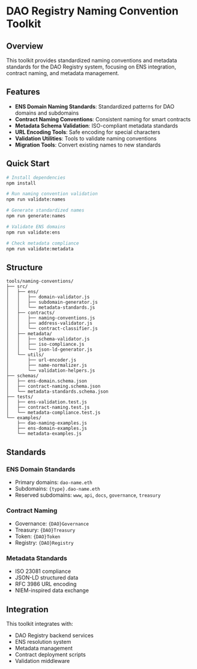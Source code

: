 # DAO Registry Naming Convention Toolkit

## Overview

This toolkit provides standardized naming conventions and metadata standards for the DAO Registry system, focusing on ENS integration, contract naming, and metadata management.

## Features

- **ENS Domain Naming Standards**: Standardized patterns for DAO domains and subdomains
- **Contract Naming Conventions**: Consistent naming for smart contracts
- **Metadata Schema Validation**: ISO-compliant metadata standards
- **URL Encoding Tools**: Safe encoding for special characters
- **Validation Utilities**: Tools to validate naming conventions
- **Migration Tools**: Convert existing names to new standards

## Quick Start

```bash
# Install dependencies
npm install

# Run naming convention validation
npm run validate:names

# Generate standardized names
npm run generate:names

# Validate ENS domains
npm run validate:ens

# Check metadata compliance
npm run validate:metadata
```

## Structure

```
tools/naming-conventions/
├── src/
│   ├── ens/
│   │   ├── domain-validator.js
│   │   ├── subdomain-generator.js
│   │   └── metadata-standards.js
│   ├── contracts/
│   │   ├── naming-conventions.js
│   │   ├── address-validator.js
│   │   └── contract-classifier.js
│   ├── metadata/
│   │   ├── schema-validator.js
│   │   ├── iso-compliance.js
│   │   └── json-ld-generator.js
│   └── utils/
│       ├── url-encoder.js
│       ├── name-normalizer.js
│       └── validation-helpers.js
├── schemas/
│   ├── ens-domain.schema.json
│   ├── contract-naming.schema.json
│   └── metadata-standards.schema.json
├── tests/
│   ├── ens-validation.test.js
│   ├── contract-naming.test.js
│   └── metadata-compliance.test.js
└── examples/
    ├── dao-naming-examples.js
    ├── ens-domain-examples.js
    └── metadata-examples.js
```

## Standards

### ENS Domain Standards
- Primary domains: `dao-name.eth`
- Subdomains: `{type}.dao-name.eth`
- Reserved subdomains: `www`, `api`, `docs`, `governance`, `treasury`

### Contract Naming
- Governance: `{DAO}Governance`
- Treasury: `{DAO}Treasury`
- Token: `{DAO}Token`
- Registry: `{DAO}Registry`

### Metadata Standards
- ISO 23081 compliance
- JSON-LD structured data
- RFC 3986 URL encoding
- NIEM-inspired data exchange

## Integration

This toolkit integrates with:
- DAO Registry backend services
- ENS resolution system
- Metadata management
- Contract deployment scripts
- Validation middleware
